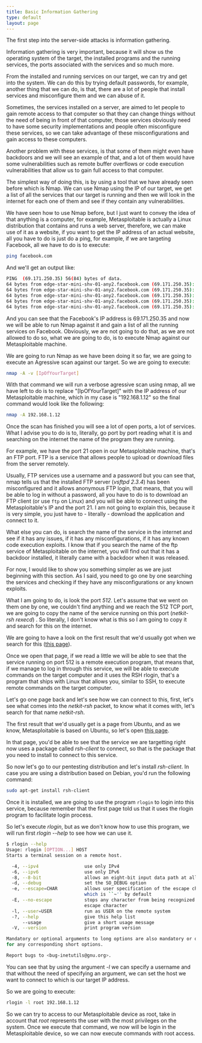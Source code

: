 ```yaml
---
title: Basic Information Gathering
type: default
layout: page
---
```


The first step into the server-side attacks is information gathering.

Information gathering is very important, because it will show us the operating
system of the target, the installed programs and the running services, the ports
associated with the services and so much more.

From the installed and running services on our target, we can try and get into
the system. We can do this by trying default passwords, for example, another
thing that we can do, is that, there are a lot of people that install services
and misconfigure them and we can abuse of it.

Sometimes, the services installed on a server, are aimed to let people to gain
remote access to that computer so that they can change things without the need
of being in front of that computer, those services obviously need to have some
security implementations and people often misconfigure these services, so we can
take advantage of these misconfigurations and gain access to these computers.

Another problem with these services, is that some of them might even have
backdoors and we will see an example of that, and a lot of them would have
some vulnerabilities such as remote buffer overflows or code execution
vulnerabilities that allow us to gain full access to that computer.

The simplest way of doing this, is by using a tool that we have already seen
before which is Nmap. We can use Nmap using the IP of our target, we get a list
of all the services that our target is running and then we will look in the
internet for each one of them and see if they contain any vulnerabilities.

We have seen how to use Nmap before, but I just want to convey the idea of that
anything is a computer, for example, Metasploitable is actually a Linux
distribution that contains and runs a web server, therefore, we can make use of
it as a website, if you want to get the IP address of an actual website, all you
have to do is just do a ping, for example, if we are targeting Facebook, all we
have to do is to execute:

```bash
ping facebook.com
```

And we'll get an output like:

```bash
PING  (69.171.250.35) 56(84) bytes of data.
64 bytes from edge-star-mini-shv-01-any2.facebook.com (69.171.250.35): icmp_seq=1 ttl=55 time=21.0 ms
64 bytes from edge-star-mini-shv-01-any2.facebook.com (69.171.250.35): icmp_seq=2 ttl=55 time=20.5 ms
64 bytes from edge-star-mini-shv-01-any2.facebook.com (69.171.250.35): icmp_seq=2 ttl=55 time=20.5 ms
64 bytes from edge-star-mini-shv-01-any2.facebook.com (69.171.250.35): icmp_seq=2 ttl=55 time=20.5 ms
64 bytes from edge-star-mini-shv-01-any2.facebook.com (69.171.250.35): icmp_seq=2 ttl=55 time=20.5 ms
```

And you can see that the Facebook's IP address is 69.171.250.35 and now we will
be able to run Nmap against it and gain a list of all the running services on
Facebook. Obviously, we are not going to do that, as we are not allowed to do
so, what we are going to do, is to execute Nmap against our Metasploitable
machine.

We are going to run Nmap as we have been doing it so far, we are going to
execute an Agressive scan against our target. So we are going to execute:

```bash
nmap -A -v [IpOfYourTarget]
```

With that command we will run a verbose agressive scan using nmap, all we have
left to do is to replace "[IpOfYourTarget]" with the IP address of our
Metasploitable machine, which in my case is "192.168.1.12" so the final command
would look like the following:

```bash
nmap -A 192.168.1.12
```

Once the scan has finished you will see a lot of open ports, a lot of services.
What I advise you to do is to, literally, go port by port reading what it is and
searching on the internet the name of the program they are running.

For example, we have the port 21 open in our Metasploitable machine, that's an
FTP port. FTP is a service that allows people to upload or download files from
the server remotely.

Usually, FTP services use a username and a password but you can see that, nmap
tells us that the installed FTP server (_vsftpd 2.3.4_) has been misconfigured
and it allows anonymous FTP login, that means, that you will be able to log in
without a password, all you have to do is to download an FTP client (or use
`ftp` on Linux) and you will be able to connect using the Metasploitable's IP
and the port 21. I am not going to explain this, because it is very simple, you
just have to - literally - download the application and connect to it.

What else you can do, is search the name of the service in the
internet and see if it has any issues, if it has any misconfigurations, if it
has any known code execution exploits. I know that if you search the name of
the ftp service of Metasploitable on the internet, you will find out that it has
a backdoor installed, it literally came with a backdoor when it was released.

For now, I would like to show you something simpler as we are just beginning
with this section. As I said, you need to go one by one searching the services
and checking if they have any misconfigurations or any known exploits.

What I am going to do, is look the port _512_. Let's assume that we went on them
one by one, we couldn't find anything and we reach the 512 TCP port, we are
going to copy the name of the service running on this port (_netkit-rsh rexecd_)
. So literally, I don't know what is this so I am going to copy it and search
for this on the internet.

We are going to have a look on the first result that we'd usually got when we
search for this ([this page](http://t2sde.org/packages/netkit-rsh)).

Once we open that page, if we read a little we will be able to see that the 
service running on port 512 is a remote execution program, that means that, if 
we manage to log in through this service, we will be able to execute commands on 
the target computer and it uses the RSH rlogin, that's a program that ships with
Linux that allows you, similar to SSH, to execute remote commands on the target
computer.

Let's go one page back and let's see how we can connect to this, first, let's 
see what comes into the _netkit-rsh_ packet, to know what it comes with, let's
search for that name _netkit-rsh_.

The first result that we'd usually get is a page from Ubuntu, and as we know, 
Metasploitable is based on Ubuntu, so let's open
[this page](https://packages.ubuntu.com/source/xenial/netkit-rsh).

In that page, you'd be able to see that the service we are targetting right now 
uses a package called _rsh-client_ to connect, so that is the package that you 
need to install to connect to this service.

So now let's go to our pentesting distribution and let's install _rsh-client_. 
In case you are using a distribution based on Debian, you'd run the following 
command:

```bash
sudo apt-get install rsh-client
```

Once it is installed, we are going to use the program `rlogin` to login into 
this service, because remember that the first page told us that it uses the
rlogin program to facilitate login process.

So let's execute _rlogin_, but as we don't know how to use this program, we will
run first _rlogin --help_ to see how we can use it.

```bash
$ rlogin --help
Usage: rlogin [OPTION...] HOST
Starts a terminal session on a remote host.

  -4, --ipv4                 use only IPv4
  -6, --ipv6                 use only IPv6
  -8, --8-bit                allows an eight-bit input data path at all times
  -d, --debug                set the SO_DEBUG option
  -e, --escape=CHAR          allows user specification of the escape character,
                             which is ``~'' by default
  -E, --no-escape            stops any character from being recognized as an
                             escape character
  -l, --user=USER            run as USER on the remote system
  -?, --help                 give this help list
      --usage                give a short usage message
  -V, --version              print program version

Mandatory or optional arguments to long options are also mandatory or optional
for any corresponding short options.

Report bugs to <bug-inetutils@gnu.org>.
```

You can see that by using the argument _-l_ we can specify a username and that 
without the need of specifying an argument, we can set the host we want to 
connect to which is our target IP address.

So we are going to execute:

```bash
rlogin -l root 192.168.1.12
```

So we can try to access to our Metasploitable device as root, take in account 
that _root_ represents the user with the most privileges on the system. Once we 
execute that command, we now will be login in the Metasploitable device, so we 
can now execute commands with root access.
